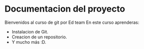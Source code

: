 # Documentacion del proyecto

Bienvenidos al curso de git por Ed team
En este curso aprenderas:
 - Instalacion de Git.
 - Creacion de un repositorio.
 - Y mucho más :D.
